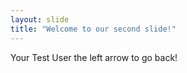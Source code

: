 ```yaml
---
layout: slide
title: "Welcome to our second slide!"
---
```

Your Test
User the left arrow to go back!
